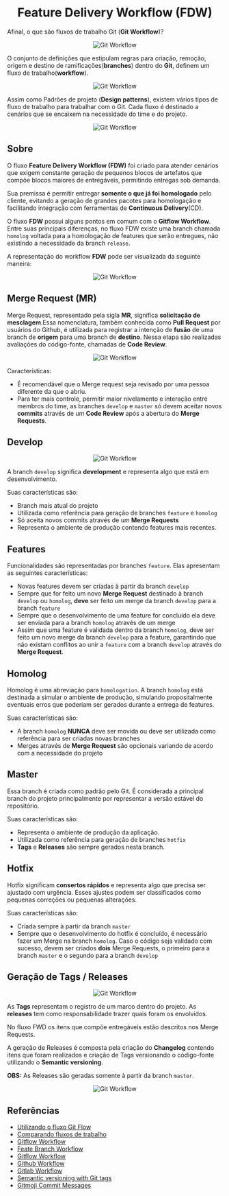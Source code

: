 <div align="center">

# Feature Delivery Workflow (FDW)

</div>

Afinal, o que são fluxos de trabalho Git (**Git Workflow**)?

<div align="center">

![Git Workflow](./git_commit_vs_git_push.gif)

</div>

O conjunto de definições que estipulam regras para criação, remoção, origem e destino de ramificações(**branches**) dentro do **Git**, definem um fluxo de trabalho(**workflow**).

<div align="center">

![Git Workflow](./groot_branches_bad.gif)

</div>

Assim como Padrões de projeto (**Design patterns**), existem vários tipos de fluxo de trabalho para trabalhar com o Git. Cada fluxo é destinado a cenários que se encaixem na necessidade do time e do projeto.

<div align="center">

![Git Workflow](./groot_branches.gif)

</div>

## Sobre

O fluxo **Feature Delivery Workflow (FDW)** foi criado para atender cenários que exigem constante geração de pequenos blocos de artefatos que compõe blocos maiores de entregáveis, permitindo entregas sob demanda.

Sua premissa é permitir entregar **somente o que já foi homologado** pelo cliente, evitando a geração de grandes pacotes para homologação e facilitando integração com ferramentas de **Continuous Delivery**(CD).

O fluxo **FDW** possui alguns pontos em comum com o **Gitflow Workflow**. Entre suas principais diferenças, no fluxo FDW existe uma branch chamada `homolog` voltada para a homologação de features que serão entregues, não existindo a necessidade da branch `release`.

A representação do workflow **FDW** pode ser visualizada da seguinte maneira:

<div align="center">

![Git Workflow](./Git_Workflow.png)

</div>

## Merge Request (MR)

Merge Request, representado pela sigla **MR**, significa **solicitação de mesclagem**.Essa nomenclatura, também conhecida como **Pull Request** por usuários do Github, é utilizada para registrar a intenção de **fusão** de uma branch de **origem** para uma branch de **destino**. Nessa etapa são realizadas avaliações do código-fonte, chamadas de **Code Review**.

<div align="center">

![Git Workflow](./merge_request.png)

</div>

Características:

- É recomendável que o Merge request seja revisado por uma pessoa diferente da que o abriu.
- Para ter mais controle, permitir maior nivelamento e interação entre membros do time, as branches `develop` e `master` só devem aceitar novos **commits** através de um **Code Review** após a abertura do **Merge Requests**.

## Develop

<div align="center">

![Git Workflow](./gitflow_1.png)

</div>

A branch `develop` significa **development** e representa algo que está em desenvolvimento.

Suas características são:

- Branch mais atual do projeto
- Utilizada como referência para geração de branches `feature` e `homolog`
- Só aceita novos commits através de um **Merge Requests**
- Representa o ambiente de produção contendo features mais recentes.

## Features

Funcionalidades são representadas por branches `feature`. Elas apresentam as seguintes características:

- Novas features devem ser criadas à partir da branch `develop`
- Sempre que for feito um novo **Merge Request** destinado à branch `develop` ou `homolog`, **deve** ser feito um merge da branch `develop` para a branch `feature`
- Sempre que o desenvolvimento de uma feature for concluído ela deve ser enviada para a branch `homolog` através de um merge
- Assim que uma feature é validada dentro da branch `homolog`, deve ser feito um novo merge da branch `develop` para a feature, garantindo que não existam conflitos ao unir a `feature` com a branch `develop` através do **Merge Request**.

## Homolog

Homolog é uma abreviação para `homologation`. A branch `homolog` está destinada a simular o ambiente de produção, simulando propositalmente eventuais erros que poderiam ser gerados durante a entrega de features.

Suas características são:

- A branch `homolog` **NUNCA** deve ser movida ou deve ser utilizada como referência para ser criadas novas branches
- Merges através de **Merge Request** são opcionais variando de acordo com a necessidade do projeto

## Master

Essa branch é criada como padrão pelo Git. É considerada a principal branch do projeto principalmente por representar a versão estável do repositório.

Suas características são:

- Representa o ambiente de produção da aplicação.
- Utilizada como referência para geração de branches `hotfix`
- **Tags** e **Releases** são sempre gerados nesta branch.

## Hotfix

Hotfix significam **consertos rápidos** e representa algo que precisa ser ajustado com urgência. Esses ajustes podem ser classificados como pequenas correções ou pequenas alterações.

Suas características são:

- Criada sempre à partir da branch `master`
- Sempre que o desenvolvimento do hotfix é concluído, é necessário fazer um Merge na branch `homolog`. Caso o código seja validado com sucesso, devem ser criados **dois** Merge Requests, o primeiro para a branch `master` e o segundo para a branch `develop` 

## Geração de Tags / Releases

<div align="center">

![Git Workflow](./gitflow_tags.png)

</div>

As **Tags** representam o registro de um marco dentro do projeto. As **releases** tem como responsabilidade trazer quais foram os envolvidos.

No fluxo FWD os itens que compõe entregáveis estão descritos nos Merge Requests.

A geração de Releases é composta pela criação do **Changelog** contendo itens que foram realizados e criação de Tags versionando o código-fonte utilizando o **Semantic versioning**.

**OBS:** As Releases são geradas somente à partir da branch `master`.

<div align="center">

![Git Workflow](./branch_balance.gif)

</div>

## Referências

- [Utilizando o fluxo Git Flow](https://medium.com/trainingcenter/utilizando-o-fluxo-git-flow-e63d5e0d5e04)
- [Comparando fluxos de trabalho](https://www.atlassian.com/br/git/tutorials/comparing-workflows)
- [Gitflow Workflow](https://www.atlassian.com/git/tutorials/comparing-workflows/gitflow-workflow)
- [Feate Branch Workflow](https://www.atlassian.com/git/tutorials/comparing-workflows/feature-branch-workflow)
- [Gitflow Workflow](https://imasters.com.br/desenvolvimento/quatro-workflows-para-trabalhar-com-git-melhores-2013)
- [Github Workflow](http://scottchacon.com/2011/08/31/github-flow.html)
- [Gitlab Workflow](https://about.gitlab.com/blog/2014/09/29/gitlab-flow)
- [Semantic versioning with Git tags](https://travishorn.com/semantic-versioning-with-git-tags-1ef2d4aeede6)
- [Gitmoji Commit Messages](https://gitmoji.carloscuesta.me) 
